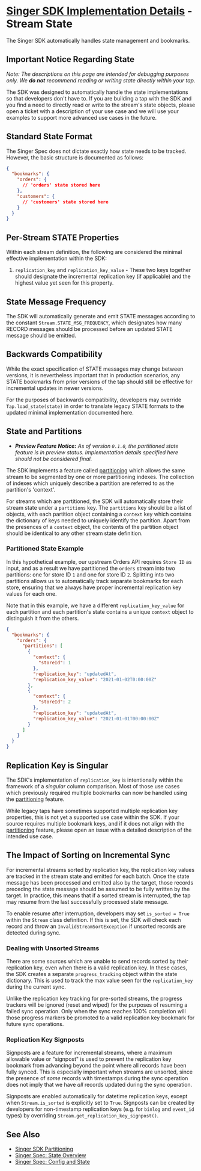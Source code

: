 # [Singer SDK Implementation Details](/.README.md) - Stream State

The Singer SDK automatically handles state management and bookmarks.

## Important Notice Regarding State

_Note: The descriptions on this page are intended for debugging purposes only. We **do not** recommend reading or writing state directly within your tap._

The SDK was designed to automatically handle the state implementations so that developers
don't have to. If you are building a tap with the SDK and you find a need to directly read or write to the stream's state objects, please open a ticket with a description of your use case and we will use your examples to support more advanced use cases in the future.

## Standard State Format

The Singer Spec does not dictate exactly how state needs to be tracked. However, the basic
structure is documented as follows:

```json
{
  "bookmarks": {
    "orders": {
      // 'orders' state stored here
    },
    "customers": {
      // 'customers' state stored here
    }
  }
}
```

## Per-Stream STATE Properties

Within each stream definition, the following are considered the minimal effective
implementation within the SDK:

1. `replication_key` and `replication_key_value` - These two keys together should designate
the incremental replication key (if applicable) and the highest value yet seen for this
property.

## State Message Frequency

The SDK will automatically generate and emit STATE messages according to the constant
`Stream.STATE_MSG_FREQUENCY`, which designates how many RECORD messages should be processed
before an updated STATE message should be emitted.

## Backwards Compatibility

While the exact specification of STATE messages may change between versions, it is
nevertheless important that in production scenarios, any STATE bookmarks from prior versions
of the tap should still be effective for incremental updates in newer versions.

For the purposes of backwards compatibility, developers may override `Tap.load_state(state)`
in order to translate legacy STATE formats to the updated minimal implementation documented
here.

## State and Partitions

- _**Preview Feature Notice:** As of version `0.1.0`, the partitioned state feature is in preview status. Implementation details specified here should not be considered final._

The SDK implements a feature called [partitioning](../partitioning.md) which allows the same
stream to be segmented by one or more partitioning indexes. The collection of indexes
which uniquely describe a partition are referred to as the partition's 'context'.

For streams which are partitioned, the SDK will automatically store their stream state
under a `partitions` key. The `partitions` key should be a list of objects, with
each partition object containing a `context` key which contains the dictionary of
keys needed to uniquely identify the partition. Apart from the presences of a `context`
object, the contents of the partition object should be identical to any other stream state
definition.

### Partitioned State Example

In this hypothetical example, our upstream Orders API requires `Store ID` as input, and
as a result we have partitioned the `orders` stream into two partitions: one for store ID
`1` and one for store ID `2`. Splitting into two partitions allows us to automatically track
separate bookmarks for each store, ensuring that we always have proper incremental
replication key values for each one.

Note that in this example, we have a different `replication_key_value` for each partition
and each partition's state contains a unique `context` object to distinguish it from the
others.

```json
{
  "bookmarks": {
    "orders": {
      "partitions": [
        {
          "context": {
            "storeId": 1
          },
          "replication_key": "updatedAt",
          "replication_key_value": "2021-01-02T0:00:00Z"
        },
        {
          "context": {
            "storeId": 2
          },
          "replication_key": "updatedAt",
          "replication_key_value": "2021-01-01T00:00:00Z"
        }
      ]
    }
  }
}
```

## Replication Key is Singular

The SDK's implementation of `replication_key` is intentionally within the
framework of a _singular_ column comparison. Most of those use cases which previously
required multiple bookmarks can now be handled using the [partitioning](../partitioning.md)
feature.

While legacy taps have sometimes supported multiple replication key properties,
this is not yet a supported use case within the SDK. If your source requires multiple
bookmark keys, and if it does not align with the [partitioning](../partitioning.md) feature,
please open an issue with a detailed description of the intended use case.

## The Impact of Sorting on Incremental Sync

For incremental streams sorted by replication key, the replication key
values are tracked in the stream state and
emitted for each batch. Once the state message has been processed and emitted also
by the target, those records preceding the state message should be assumed to be fully
written by the target. In practice, this means that if a sorted stream is interrupted, the
tap may resume from the last successfully processed state message.

To enable resume after interruption, developers may set `is_sorted = True`
within the `Stream` class definition. If this is set, the SDK
will check each record and throw an `InvalidStreamSortException` if unsorted records are
detected during sync.

### Dealing with Unsorted Streams

There are some sources which are unable to send records sorted by their replication key,
even when there is a valid replication key. In these cases, the SDK
creates a separate `progress_tracking` object within the state dictionary. This is used to
track the max value seen for the `replication_key` during the current sync.

Unlike the replication key tracking for pre-sorted streams, the progress trackers will be
ignored (reset and wiped) for the purposes of resuming a failed sync operation. Only when
the sync reaches 100% completion will those progress markers be promoted to a valid
replication key bookmark for future sync operations.

### Replication Key Signposts

Signposts are a feature for incremental streams, where a maximum allowable value or
"signpost" is used to prevent the replication key bookmark from advancing beyond the
point where all records have been fully synced. This is especially important when streams
are unsorted, since the presence of _some_ records with timestamps during the sync operation
does not imply that we have _all_ records updated during the sync operation.

Signposts are enabled automatically for datetime replication keys, except when
`Stream.is_sorted` is explicitly set to `True`. Signposts can be created by developers for
non-timestamp replication keys (e.g. for `binlog` and `event_id` types) by overriding
`Stream.get_replication_key_signpost()`.

## See Also

- [Singer SDK Partitioning](../partitioning.md)
- [Singer Spec: State Overview](https://github.com/singer-io/getting-started/blob/master/docs/SPEC.md#state)
- [Singer Spec: Config and State](https://github.com/singer-io/getting-started/blob/master/docs/CONFIG_AND_STATE.md#state-file)
